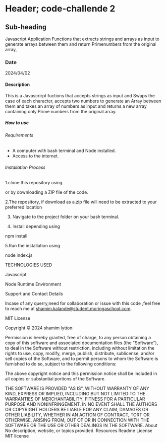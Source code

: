 # Header; code-challende 2

## Sub-heading
Javascript Application Functions that extracts strings and arrays as input to generate arrays between them and return Primenumbers from the original array,

### Date
2024/04/02

#### Description
This is a Javascrirpt fuctions that accepts strings as input and Swaps the case of each character, accepts two numbers to generate an Array between them and takes an array of numbers as input and returns a new array containing only Prime numbers from the original array.

##### How to use

###### Requirements
* A computer with bash terminal and  Node installed.
* Access to the internet.

######  Installation Process

1.clone this repository using


or by downloading a ZIP file of the code.

2.The  repository, if download as a.zip file will need to be extracted to your preferred location

3. Navigate to the project folder on your bash terminal.

4. Install depending using

npm install

5.Run the installation using

node index.js

TECHNOLOGIES USED 

Javascript

Node Runtime Environment

Support and Contact Details

Incase of any querry,need for collaboration or issue with this code ,feel free to reach me at shamim.kalande@student.moringaschool.com.

MIT License

Copyright © 2024 shamim lytton

Permission is hereby granted, free of charge, to any person obtaining a copy of this software and associated documentation files (the "Software"), to deal in the Software without restriction, including without limitation the rights to use, copy, modify, merge, publish, distribute, sublicense, and/or sell copies of the Software, and to permit persons to whom the Software is furnished to do so, subject to the following conditions:

The above copyright notice and this permission notice shall be included in all copies or substantial portions of the Software.

THE SOFTWARE IS PROVIDED "AS IS", WITHOUT WARRANTY OF ANY KIND, EXPRESS OR IMPLIED, INCLUDING BUT NOT LIMITED TO THE WARRANTIES OF MERCHANTABILITY, FITNESS FOR A PARTICULAR PURPOSE AND NONINFRINGEMENT. IN NO EVENT SHALL THE AUTHORS OR COPYRIGHT HOLDERS BE LIABLE FOR ANY CLAIM, DAMAGES OR OTHER LIABILITY, WHETHER IN AN ACTION OF CONTRACT, TORT OR OTHERWISE, ARISING FROM, OUT OF OR IN CONNECTION WITH THE SOFTWARE OR THE USE OR OTHER DEALINGS IN THE SOFTWARE.
About
No description, website, or topics provided.
Resources
Readme
License
MIT license




















